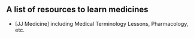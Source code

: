 ## A list of resources to learn medicines

- [JJ Medicine] including Medical Terminology Lessons, Pharmacology, etc.
